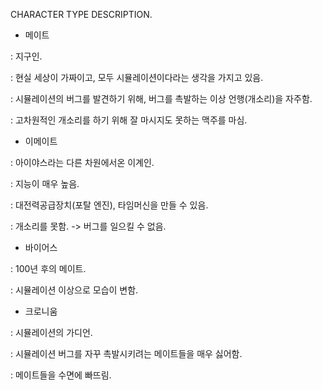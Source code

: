 CHARACTER TYPE DESCRIPTION.
- 메이트

: 지구인.

: 현실 세상이 가짜이고, 모두 시뮬레이션이다라는 생각을 가지고 있음.

: 시뮬레이션의 버그를 발견하기 위해, 버그를 촉발하는 이상 언행(개소리)을 자주함.

: 고차원적인 개소리를 하기 위해 잘 마시지도 못하는 맥주를 마심.


- 이메이트

: 아이야스라는 다른 차원에서온 이계인.

: 지능이 매우 높음. 

: 대전력공급장치(포탈 엔진), 타임머신을 만들 수 있음.

: 개소리를 못함. -> 버그를 일으킬 수 없음.


- 바이어스

: 100년 후의 메이트.

: 시뮬레이션 이상으로 모습이 변함.


- 크로니움

: 시뮬레이션의 가디언.

: 시뮬레이션 버그를 자꾸 촉발시키려는 메이트들을 매우 싫어함.

: 메이트들을 수면에 빠뜨림.
